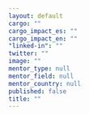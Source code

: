 ```yaml
---
layout: default
cargo: ""
cargo_impact_es: ""
cargo_impact_en: ""
"linked-in": ""
twitter: ""
image: ""
mentor_type: null
mentor_field: null
mentor_country: null
published: false
title: ""
---
```




